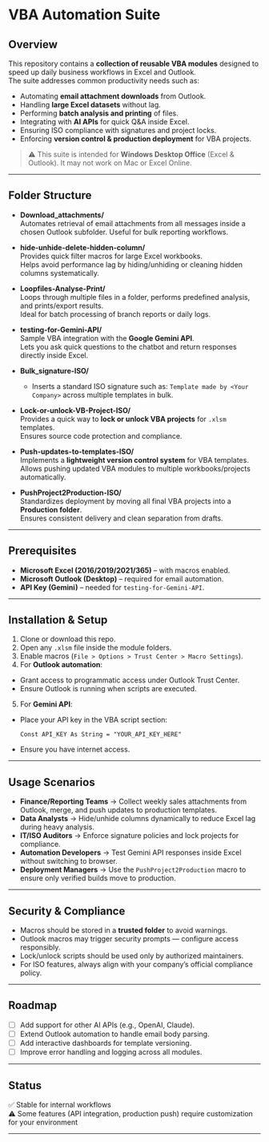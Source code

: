 # VBA Automation Suite

## Overview
This repository contains a **collection of reusable VBA modules** designed to speed up daily business workflows in Excel and Outlook.  
The suite addresses common productivity needs such as:

- Automating **email attachment downloads** from Outlook.
- Handling **large Excel datasets** without lag.
- Performing **batch analysis and printing** of files.
- Integrating with **AI APIs** for quick Q&A inside Excel.
- Ensuring ISO compliance with signatures and project locks.
- Enforcing **version control & production deployment** for VBA projects.

> ⚠️ This suite is intended for **Windows Desktop Office** (Excel & Outlook). It may not work on Mac or Excel Online.

---

## Folder Structure

- **Download_attachments/**  
  Automates retrieval of email attachments from all messages inside a chosen Outlook subfolder. Useful for bulk reporting workflows.

- **hide-unhide-delete-hidden-column/**  
  Provides quick filter macros for large Excel workbooks.  
  Helps avoid performance lag by hiding/unhiding or cleaning hidden columns systematically.

- **Loopfiles-Analyse-Print/**  
  Loops through multiple files in a folder, performs predefined analysis, and prints/export results.  
  Ideal for batch processing of branch reports or daily logs.

- **testing-for-Gemini-API/**  
  Sample VBA integration with the **Google Gemini API**.  
  Lets you ask quick questions to the chatbot and return responses directly inside Excel.

- **Bulk_signature-ISO/**  
  - Inserts a standard ISO signature such as:  ```Template made by <Your Company>```
  across multiple templates in bulk.

- **Lock-or-unlock-VB-Project-ISO/**  
Provides a quick way to **lock or unlock VBA projects** for `.xlsm` templates.  
Ensures source code protection and compliance.

- **Push-updates-to-templates-ISO/**  
Implements a **lightweight version control system** for VBA templates.  
Allows pushing updated VBA modules to multiple workbooks/projects automatically.

- **PushProject2Production-ISO/**  
Standardizes deployment by moving all final VBA projects into a **Production folder**.  
Ensures consistent delivery and clean separation from drafts.

---

## Prerequisites

- **Microsoft Excel (2016/2019/2021/365)** – with macros enabled.
- **Microsoft Outlook (Desktop)** – required for email automation.
- **API Key (Gemini)** – needed for `testing-for-Gemini-API`.

---

## Installation & Setup

1. Clone or download this repo.  
2. Open any `.xlsm` file inside the module folders.  
3. Enable macros (`File > Options > Trust Center > Macro Settings`).  
4. For **Outlook automation**:
 - Grant access to programmatic access under Outlook Trust Center.
 - Ensure Outlook is running when scripts are executed.
5. For **Gemini API**:
 - Place your API key in the VBA script section:
   ```vba
   Const API_KEY As String = "YOUR_API_KEY_HERE"
   ```
 - Ensure you have internet access.

---

## Usage Scenarios

- **Finance/Reporting Teams** → Collect weekly sales attachments from Outlook, merge, and push updates to production templates.  
- **Data Analysts** → Hide/unhide columns dynamically to reduce Excel lag during heavy analysis.  
- **IT/ISO Auditors** → Enforce signature policies and lock projects for compliance.  
- **Automation Developers** → Test Gemini API responses inside Excel without switching to browser.  
- **Deployment Managers** → Use the `PushProject2Production` macro to ensure only verified builds move to production.

---

## Security & Compliance

- Macros should be stored in a **trusted folder** to avoid warnings.  
- Outlook macros may trigger security prompts — configure access responsibly.  
- Lock/unlock scripts should be used only by authorized maintainers.  
- For ISO features, always align with your company’s official compliance policy.

---

## Roadmap

- [ ] Add support for other AI APIs (e.g., OpenAI, Claude).  
- [ ] Extend Outlook automation to handle email body parsing.  
- [ ] Add interactive dashboards for template versioning.  
- [ ] Improve error handling and logging across all modules.  

---

## Status
✅ Stable for internal workflows  
⚠️ Some features (API integration, production push) require customization for your environment  

---

  

